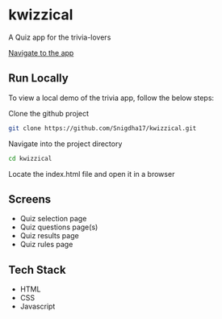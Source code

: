 # kwizzical

A Quiz app for the trivia-lovers

[Navigate to the app](https://kwizzical.netlify.app/)

## Run Locally

To view a local demo of the trivia app, follow the below steps:

Clone the github project

```bash
git clone https://github.com/Snigdha17/kwizzical.git

```

Navigate into the project directory

```bash
cd kwizzical
```

Locate the index.html file and open it in a browser

## Screens

- Quiz selection page
- Quiz questions page(s)
- Quiz results page
- Quiz rules page

## Tech Stack

- HTML
- CSS
- Javascript
